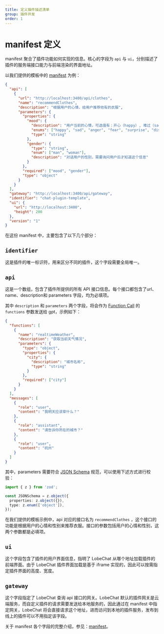 ```yaml
---
title: 定义插件描述清单
group: 插件开发
order: 1
---
```


# manifest 定义

manifest 聚合了插件功能如何实现的信息。核心的字段为 `api` 与 `ui`，分别描述了插件的服务端接口能力与前端渲染的界面地址。

以我们提供的模板中的 [manifest](https://github.com/lobehub/chat-plugin-template/blob/main/public/manifest-dev.json) 为例：

```json
{
  "api": [
    {
      "url": "http://localhost:3400/api/clothes",
      "name": "recommendClothes",
      "description": "根据用户的心情，给用户推荐他有的衣服",
      "parameters": {
        "properties": {
          "mood": {
            "description": "用户当前的心情，可选值有：开心（happy）, 难过（sad）,生气 （anger）,害怕（fear）,惊喜（ surprise）,厌恶 （disgust）",
            "enums": ["happy", "sad", "anger", "fear", "surprise", "disgust"],
            "type": "string"
          },
          "gender": {
            "type": "string",
            "enum": ["man", "woman"],
            "description": "对话用户的性别，需要询问用户后才知道这个信息"
          }
        },
        "required": ["mood", "gender"],
        "type": "object"
      }
    }
  ],
  "gateway": "http://localhost:3400/api/gateway",
  "identifier": "chat-plugin-template",
  "ui": {
    "url": "http://localhost:3400",
    "height": 200
  },
  "version": "1"
}
```

在这份 manifest 中，主要包含了以下几个部分：

## `identifier`

这是插件的唯一标识符，用来区分不同的插件，这个字段需要全局唯一。

## `api`

这是一个数组，包含了插件所提供的所有 API 接口信息。每个接口都包含了url、name、description和 parameters 字段，均为必填项。

其中 `description` 和 `parameters` 两个字段，将会作为 [Function Call](https://sspai.com/post/81986) 的 `functions` 参数发送给 gpt，示例如下：

```json
{
  "functions": [
    {
      "name": "realtimeWeather",
      "description": "获取当前天气情况",
      "parameters": {
        "type": "object",
        "properties": {
          "city": {
            "description": "城市名称",
            "type": "string"
          }
        },
        "required": ["city"]
      }
    }
  ],
  "messages": [
    {
      "role": "user",
      "content": "我明天应该穿什么？"
    },
    {
      "role": "assistant",
      "content": "请告诉你所在的城市？"
    },
    {
      "role": "user",
      "content": "杭州"
    }
  ]
}
```

其中，parameters 需要符合 [JSON Schema](https://json-schema.org/) 规范，可以使用下述方式进行校验：

```ts
import { z } from 'zod';

const JSONSchema = z.object({
  properties: z.object({}),
  type: z.enum(['object']),
});
```

在我们提供的模板示例中，api 对应的接口名为 `recommendClothes` ，这个接口的功能是根据用户的心情和性别来推荐衣服。接口的参数包括用户的心情和性别，这两个参数都是必填项。

## `ui`

这个字段包含了插件的用户界面信息，指明了 LobeChat 从哪个地址加载插件的前端界面。由于 LobeChat 插件界面加载是基于 iframe 实现的，因此可以按需指定插件界面的高度、宽度。

## `gateway`

这个字段指定了 LobeChat 查询 api 接口的网关。LobeChat 默认的插件网关是云端服务，而自定义插件的请求需要发送给本地服务的，因此通过在 manifest 中指定网关，LobeChat 将会直接请求这个地址，进而访问到本地的插件服务，发布到线上的插件可以不用指定该字段。

关于 manifest 各个字段的完整介绍，参见：[manifest](/api/plugin-manifest)。
